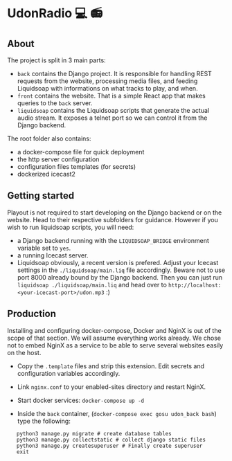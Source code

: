 # UdonRadio :computer: :radio:

## About
The project is split in 3 main parts:
- `back` contains the Django project. It is responsible for handling REST requests from the website, processing media files, and feeding Liquidsoap with informations on what tracks to play, and when.
- `front` contains the website. That is a simple React app that makes queries to the `back` server.
- `liquidsoap` contains the Liquidsoap scripts that generate the actual audio stream. It exposes a telnet port so we can control it from the Django backend.

The root folder also contains:
- a docker-compose file for quick deployment
- the http server configuration
- configuration files templates (for secrets)
- dockerized icecast2

## Getting started
Playout is not required to start developing on the Django backend or on the website. Head to their respective subfolders for guidance.
However if you wish to run liquidsoap scripts, you will need:
- a Django backend running with the `LIQUIDSOAP_BRIDGE` environment variable set to `yes`.
- a running Icecast server.
- Liquidsoap obviously, a recent version is prefered.
Adjust your Icecast settings in the `./liquidsoap/main.liq` file accordingly. Beware not to use port 8000 already bound by the Django backend.
Then you can just run `liquidsoap ./liquidsoap/main.liq` and head over to `http://localhost:<your-icecast-port>/udon.mp3` :)

## Production

Installing and configuring docker-compose, Docker and NginX is out of the scope of that section. We will assume everything works already.
We chose not to embed NginX as a service to be able to serve several websites easily on the host.

- Copy the `.template` files and strip this extension. Edit secrets and configuration variables accordingly.

- Link `nginx.conf` to your enabled-sites directory and restart NginX.

- Start docker services: `docker-compose up -d`

- Inside the `back` container, (`docker-compose exec gosu udon_back bash`) type the following:
```
   python3 manage.py migrate # create database tables
   python3 manage.py collectstatic # collect django static files
   python3 manage.py createsuperuser # Finally create superuser
   exit
```
